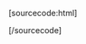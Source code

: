 [sourcecode:html]
<script async custom-element="amp-iframe" src="https://cdn.ampproject.org/v0/amp-iframe-0.1.js"></script>
[/sourcecode]
